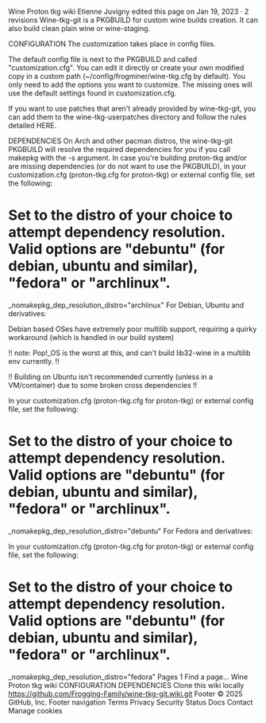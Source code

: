 Wine Proton tkg wiki
Etienne Juvigny edited this page on Jan 19, 2023 · 2 revisions
Wine-tkg-git is a PKGBUILD for custom wine builds creation. It can also build clean plain wine or wine-staging.

CONFIGURATION
The customization takes place in config files.

The default config file is next to the PKGBUILD and called "customization.cfg". You can edit it directly or create your own modified copy in a custom path (~/config/frogminer/wine-tkg.cfg by default). You only need to add the options you want to customize. The missing ones will use the default settings found in customization.cfg.

If you want to use patches that aren't already provided by wine-tkg-git, you can add them to the wine-tkg-userpatches directory and follow the rules detailed HERE.

DEPENDENCIES
On Arch and other pacman distros, the wine-tkg-git PKGBUILD will resolve the required dependencies for you if you call makepkg with the -s argument. In case you're building proton-tkg and/or are missing dependencies (or do not want to use the PKGBUILD), in your customization.cfg (proton-tkg.cfg for proton-tkg) or external config file, set the following:

# Set to the distro of your choice to attempt dependency resolution. Valid options are "debuntu" (for debian, ubuntu and similar), "fedora" or "archlinux".
_nomakepkg_dep_resolution_distro="archlinux"
For Debian, Ubuntu and derivatives:

Debian based OSes have extremely poor multilib support, requiring a quirky workaround (which is handled in our build system)

!! note: Pop!_OS is the worst at this, and can't build lib32-wine in a multilib env currently. !!

!! Building on Ubuntu isn't recommended currently (unless in a VM/container) due to some broken cross dependencies !!

In your customization.cfg (proton-tkg.cfg for proton-tkg) or external config file, set the following:

# Set to the distro of your choice to attempt dependency resolution. Valid options are "debuntu" (for debian, ubuntu and similar), "fedora" or "archlinux".
_nomakepkg_dep_resolution_distro="debuntu"
For Fedora and derivatives:

In your customization.cfg (proton-tkg.cfg for proton-tkg) or external config file, set the following:

# Set to the distro of your choice to attempt dependency resolution. Valid options are "debuntu" (for debian, ubuntu and similar), "fedora" or "archlinux".
_nomakepkg_dep_resolution_distro="fedora"
Pages 1
Find a page…
Wine Proton tkg wiki
CONFIGURATION
DEPENDENCIES
Clone this wiki locally
https://github.com/Frogging-Family/wine-tkg-git.wiki.git
Footer
© 2025 GitHub, Inc.
Footer navigation
Terms
Privacy
Security
Status
Docs
Contact
Manage cookies
